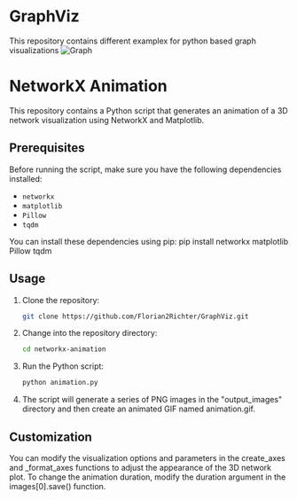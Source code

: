 # GraphViz
This repository contains different examplex for python based graph visualizations
![Graph](animations/animation_football_3.gif?raw=true)
# NetworkX Animation

This repository contains a Python script that generates an animation of a 3D network visualization using NetworkX and Matplotlib.

## Prerequisites

Before running the script, make sure you have the following dependencies installed:

- `networkx`
- `matplotlib`
- `Pillow`
- `tqdm`

You can install these dependencies using pip:
pip install networkx matplotlib Pillow tqdm


## Usage

1. Clone the repository:

   ```bash
   git clone https://github.com/Florian2Richter/GraphViz.git
   ```

2. Change into the repository directory:

   ```bash
   cd networkx-animation
   ```

3. Run the Python script:
   ```bash
   python animation.py
   ```

4. The script will generate a series of PNG images in the "output_images" directory and then create an animated GIF named animation.gif.

## Customization
 You can modify the visualization options and parameters in the create_axes and _format_axes functions to adjust the appearance of the 3D network plot.
 To change the animation duration, modify the duration argument in the images[0].save() function.




